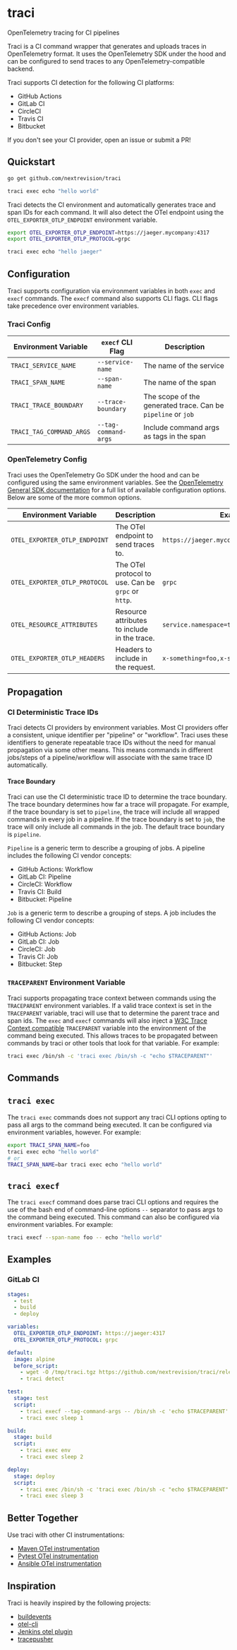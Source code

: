 # traci

OpenTelemetry tracing for CI pipelines

Traci is a CI command wrapper that generates and uploads traces in OpenTelemetry format. It uses the OpenTelemetry SDK
under the hood and can be configured to send traces to any OpenTelemetry-compatible backend.

Traci supports CI detection for the following CI platforms:

- GitHub Actions
- GitLab CI
- CircleCI
- Travis CI
- Bitbucket

If you don't see your CI provider, open an issue or submit a PR!

## Quickstart

```bash
go get github.com/nextrevision/traci

traci exec echo "hello world"
```

Traci detects the CI environment and automatically generates trace and span IDs for each command. It will also detect
the OTel endpoint using the `OTEL_EXPORTER_OTLP_ENDPOINT` environment variable.

```bash
export OTEL_EXPORTER_OTLP_ENDPOINT=https://jaeger.mycompany:4317
export OTEL_EXPORTER_OTLP_PROTOCOL=grpc

traci exec echo "hello jaeger"
```

## Configuration

Traci supports configuration via environment variables in both `exec` and `execf` commands. The `execf` command also
supports CLI flags. CLI flags take precedence over environment variables.

### Traci Config

| Environment Variable     | `execf` CLI Flag     | Description                                                  |
|--------------------------|----------------------|--------------------------------------------------------------|
| `TRACI_SERVICE_NAME`     | `--service-name`     | The name of the service                                      |
| `TRACI_SPAN_NAME`        | `--span-name`        | The name of the span                                         |
| `TRACI_TRACE_BOUNDARY`   | `--trace-boundary`   | The scope of the generated trace. Can be `pipeline` or `job` |
| `TRACI_TAG_COMMAND_ARGS` | `--tag-command-args` | Include command args as tags in the span                     |

### OpenTelemetry Config

Traci uses the OpenTelemetry Go SDK under the hood and can be configured using the same environment variables. See the
[OpenTelemetry General SDK documentation](https://opentelemetry.io/docs/concepts/sdk-configuration/general-sdk-configuration/)
for a full list of available configuration options. Below are some of the more common options.

| Environment Variable          | Description                                        | Example Value                                    |
|-------------------------------|----------------------------------------------------|--------------------------------------------------|
| `OTEL_EXPORTER_OTLP_ENDPOINT` | The OTel endpoint to send traces to.               | `https://jaeger.mycompany:4317`                  |
| `OTEL_EXPORTER_OTLP_PROTOCOL` | The OTel protocol to use. Can be `grpc` or `http`. | `grpc`                                           |
| `OTEL_RESOURCE_ATTRIBUTES`    | Resource attributes to include in the trace.       | `service.namespace=tutorial,service.version=1.0` |
| `OTEL_EXPORTER_OTLP_HEADERS`  | Headers to include in the request.                 | `x-something=foo,x-something-else=bar`           |

## Propagation

### CI Deterministic Trace IDs

Traci detects CI providers by environment variables. Most CI providers offer a consistent, unique identifier per
"pipeline" or "workflow". Traci uses these identifiers to generate repeatable trace IDs without the need for manual
propagation via some other means. This means commands in different jobs/steps of a pipeline/workflow will associate
with the same trace ID automatically.

#### Trace Boundary

Traci can use the CI deterministic trace ID to determine the trace boundary. The trace boundary determines how far a
trace will propagate. For example, if the trace boundary is set to `pipeline`, the trace will include all wrapped commands
in every job in a pipeline. If the trace boundary is set to `job`, the trace will only include all commands in the job.
The default trace boundary is `pipeline`.

`Pipeline` is a generic term to describe a grouping of jobs. A pipeline includes the following CI vendor concepts:

- GitHub Actions: Workflow
- GitLab CI: Pipeline
- CircleCI: Workflow
- Travis CI: Build
- Bitbucket: Pipeline

`Job` is a generic term to describe a grouping of steps. A job includes the following CI vendor concepts:

- GitHub Actions: Job
- GitLab CI: Job
- CircleCI: Job
- Travis CI: Job
- Bitbucket: Step

### `TRACEPARENT` Environment Variable

Traci supports propagating trace context between commands using the `TRACEPARENT` environment variables. If a valid
trace context is set in the `TRACEPARENT` variable, traci will use that to determine the parent trace and span ids. The
`exec` and `execf` commands will also inject a [W3C Trace Context compatible](https://www.w3.org/TR/trace-context/)
`TRACEPARENT` variable into the environment of the command being executed. This allows traces to be propagated between
commands by traci or other tools that look for that variable. For example:

```bash
traci exec /bin/sh -c 'traci exec /bin/sh -c "echo $TRACEPARENT"'
```

## Commands

## `traci exec`

The `traci exec` commands does not support any traci CLI options opting to pass all args to the command being executed. It
can be configured via environment variables, however. For example:

```bash
export TRACI_SPAN_NAME=foo
traci exec echo "hello world"
# or
TRACI_SPAN_NAME=bar traci exec echo "hello world"
```

## `traci execf`

The `traci execf` command does parse traci CLI options and requires the use of the bash end of command-line options `--`
separator to pass args to the command being executed. This command can also be configured via environment variables. For
example:

```bash
traci execf --span-name foo -- echo "hello world"
```

## Examples

### GitLab CI

```yaml
stages:
  - test
  - build
  - deploy

variables:
  OTEL_EXPORTER_OTLP_ENDPOINT: https://jaeger:4317
  OTEL_EXPORTER_OTLP_PROTOCOL: grpc

default:
  image: alpine
  before_script:
    - wget -O /tmp/traci.tgz https://github.com/nextrevision/traci/releases/download/v0.3.0/traci_0.3.0_linux_amd64.tar.gz && tar -C /usr/local/bin -xzf /tmp/traci.tgz traci
    - traci detect

test:
  stage: test
  script:
    - traci execf --tag-command-args -- /bin/sh -c 'echo $TRACEPARENT'
    - traci exec sleep 1

build:
  stage: build
  script:
    - traci exec env
    - traci exec sleep 2

deploy:
  stage: deploy
  script:
    - traci exec /bin/sh -c 'traci exec /bin/sh -c "echo $TRACEPARENT"'
    - traci exec sleep 3
```

## Better Together

Use traci with other CI instrumentations:

- [Maven OTel instrumentation](https://github.com/open-telemetry/opentelemetry-java-contrib/tree/main/maven-extension)
- [Pytest OTel instrumentation](https://pypi.org/project/pytest-otel/)
- [Ansible OTel instrumentation](https://docs.ansible.com/ansible/latest/collections/community/general/opentelemetry_callback.html)

## Inspiration

Traci is heavily inspired by the following projects:

- [buildevents](https://github.com/honeycombio/buildevents)
- [otel-cli](https://github.com/equinix-labs/otel-cli)
- [Jenkins otel plugin](https://github.com/jenkinsci/opentelemetry-plugin/tree/master)
- [tracepusher](https://github.com/agardnerIT/tracepusher)
